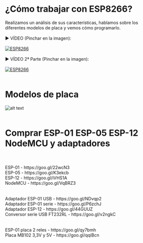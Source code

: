 # ¿Cómo trabajar con ESP8266?
Realizamos un análisis de sus características, hablamos sobre los diferentes modelos de placa y vemos cómo programarlo.
<br>
<br>
▶️ VÍDEO (Pinchar en la imagen):
<br>
<br>
[![ESP8266](https://i.imgur.com/yHCHDMr.png)](https://www.youtube.com/watch?v=gAe-Kjg_ggc&t "Ver vídeo sobre ESP8266")
<br>
<br>
▶️ VÍDEO 2ª Parte (Pinchar en la imagen):
<br>
<br>
[![ESP8266](https://i.imgur.com/r5GpSca.png)](https://www.youtube.com/watch?v=9IwJIkTxgME&t "Ver vídeo sobre ESP8266")
<br>
<br>
# Modelos de placa
![alt text](https://i.imgur.com/CCxHUey.png)
<br>
<br>
# Comprar ESP-01 ESP-05 ESP-12 NodeMCU y adaptadores
<br>
<br>
ESP-01 - https://goo.gl/22wcN3<br>
ESP-05 - https://goo.gl/K3ekcb<br>
ESP-12 - https://goo.gl/iVHS1A<br>
NodeMCU - https://goo.gl/VqBRZ3<br>
<br>
<br>
Adaptador ESP-01 USB - https://goo.gl/NDvqp2<br>
Adaptador ESP-01 serie - https://goo.gl/P6zchJ<br>
Adaptador ESP-12 - https://goo.gl/44GUUZ<br>
Conversor serie USB FT232RL - https://goo.gl/v2ngkC<br>
<br>
<br>
ESP-01 placa 2 reles - https://goo.gl/qy7bmh<br>
Placa MB102 3,3V y 5V - https://goo.gl/qqiBcn


